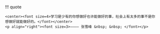 !!! quote

    <center><font size=4>学习是少有的你想做好也许能做好的事，社会上有太多的事不是你想做好就能做好的。</font></center>
    <p align="right"><font size=3>———— 张雪峰 &nbsp; &nbsp; </font></p>
